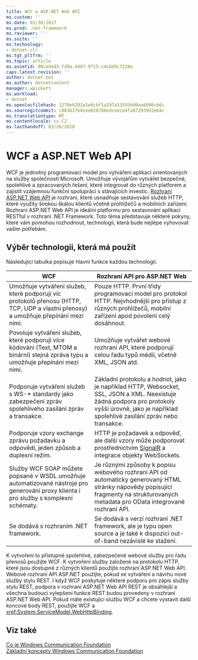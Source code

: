 ```yaml
---
title: WCF a ASP.NET Web API
ms.custom: ''
ms.date: 03/30/2017
ms.prod: .net-framework
ms.reviewer: ''
ms.suite: ''
ms.technology:
- dotnet-clr
ms.tgt_pltfrm: ''
ms.topic: article
ms.assetid: 08ceded3-fd9a-4467-9715-c4cbd9c7228e
caps.latest.revision: ''
author: dotnet-bot
ms.author: dotnetcontent
manager: wpickett
ms.workload:
- dotnet
ms.openlocfilehash: 1270eb202a1e8cbf1a297a13593dd0aa6046cb6c
ms.sourcegitcommit: c883637b41ee028786edceece4fa872939d2e64c
ms.translationtype: MT
ms.contentlocale: cs-CZ
ms.lasthandoff: 03/26/2018
---
```

# <a name="wcf-and-aspnet-web-api"></a>WCF a ASP.NET Web API
WCF je jednotný programovací model pro vytváření aplikací orientovaných na služby společnosti Microsoft. Umožňuje vývojářům vytvářet bezpečné, spolehlivé a zpracovaných řešení, které integrovat do různých platforem a zajistit vzájemnou funkční spolupráci s stávajících investic. [Rozhraní ASP.NET Web API](http://www.asp.net/web-api) je rozhraní, které usnadňuje sestavování služeb HTTP, které využity širokou škálou klientů včetně prohlížečů a mobilních zařízení. Rozhraní ASP.NET Web API je ideální platformu pro sestavování aplikací RESTful v rozhraní .NET Framework. Toto téma představuje některé pokyny, které vám pomohou rozhodnout, technologii, která bude nejlépe vyhovovat vašim potřebám.  
  
## <a name="choosing-which-technology-to-use"></a>Výběr technologii, která má použít  
 Následující tabulka popisuje hlavní funkce každou technologii.  
  
|WCF|Rozhraní API pro ASP.NET Web|  
|---------|---------------------|  
|Umožňuje vytváření služeb, které podporují víc protokolů přenosu (HTTP, TCP, UDP a vlastní přenosy) a umožňuje přepínání mezi nimi.|Pouze HTTP. První třídy programovací model pro protokol HTTP. Nejvhodnější pro přístup z různých prohlížečů, mobilní zařízení apod povolení celý dosáhnout.|  
|Povoluje vytváření služeb, které podporují více kódování (Text, MTOM a binární) stejná zpráva typu a umožňuje přepínání mezi nimi.|Umožňuje vytvářet webové rozhraní API, které podporují celou řadu typů médií, včetně XML, JSON atd.|  
|Podporuje vytváření služeb s WS-* standardy jako zabezpečení zpráv spolehlivého zasílání zpráv a transakce.|Základní protokolu a hodnot, jako je například HTTP, Websocket, SSL, JSON a XML. Neexistuje žádná podpora pro protokoly vyšší úrovně, jako je například spolehlivé zasílání zpráv nebo transakce.|  
|Podporuje vzory exchange zprávu požadavku a odpovědi, jeden způsob a duplexní režim.|HTTP je požadavek a odpověď, ale další vzory může podporovat prostřednictvím [SignalR](https://github.com/SignalR/SignalR) a integrace objekty WebSockets.|  
|Služby WCF SOAP můžete popsané v WSDL umožňuje automatizované nástroje pro generování proxy klienta i pro služby s komplexní schématy.|Je různými způsoby k popisu webového rozhraní API od automaticky generovaný HTML stránky nápovědy popisující fragmenty na strukturovaných metadata pro OData integrované rozhraní API.|  
|Se dodává s rozhraním .NET framework.|Se dodává s verzí rozhraní .NET framework, ale je typu open source a je také k dispozici out-of-band nezávislé ke stažení.|  
  
 K vytvoření to přístupné spolehlivé, zabezpečené webové služby pro řadu přenosů použijte WCF. K vytvoření služby založené na protokolu HTTP, které jsou dostupné z různých klientů použijte rozhraní ASP.NET Web API. Webové rozhraní API ASP.NET použijte, pokud se vytváření a návrhu nové služby stylu REST. I když WCF poskytuje některé podporu pro zápis služby stylu REST, podpora v rozhraní ASP.NET Web API REST je obsáhlejší a všechna budoucí vylepšení funkce REST budou provedeny v rozhraní ASP.NET Web API. Pokud máte existující službu WCF a chcete vystavit další koncové body REST, použijte WCF a <xref:System.ServiceModel.WebHttpBinding>.  
  
## <a name="see-also"></a>Viz také  
 [Co je Windows Communication Foundation](../../../docs/framework/wcf/whats-wcf.md)  
 [Základní koncepty Windows Communication Foundation](../../../docs/framework/wcf/fundamental-concepts.md)  
